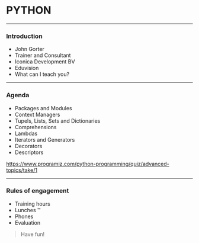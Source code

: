# PYTHON
---

### Introduction
- John Gorter
- Trainer and Consultant
- Iconica Development BV
- Eduvision
- What can I teach you?

---
### Agenda
- Packages and Modules
- Context Managers
- Tupels, Lists, Sets and Dictionaries
- Comprehensions
- Lambdas
- Iterators and Generators
- Decorators
- Descriptors


https://www.programiz.com/python-programming/quiz/advanced-topics/take/1




---
### Rules of engagement
- Training hours
- Lunches ™
- Phones
- Evaluation
 
> Have fun!
 